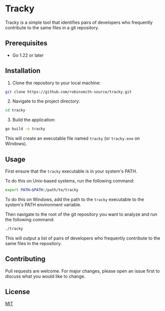 # Tracky

Tracky is a simple tool that identifies pairs of developers who frequently contribute to the same files in a git
repository.

## Prerequisites

- Go 1.22 or later

## Installation

1. Clone the repository to your local machine:

```bash
git clone https://github.com/robinsmith-source/tracky.git
```

2. Navigate to the project directory:

```bash
cd tracky
```

3. Build the application:

```bash
go build -o tracky
```

This will create an executable file named `tracky` (or `tracky.exe` on Windows).

## Usage

First ensure that the `tracky` executable is in your system's PATH.

To do this on Unix-based systems, run the following command:

```bash
export PATH=$PATH:/path/to/tracky
```

To do this on Windows, add the path to the `tracky` executable to the system's PATH environment variable.

Then navigate to the root of the git repository you want to analyze and run the following command:

```bash
./tracky
```

This will output a list of pairs of developers who frequently contribute to the same files in the repository.

## Contributing

Pull requests are welcome. For major changes, please open an issue first to discuss what you would like to change.

## License

[MIT](https://choosealicense.com/licenses/mit/)
